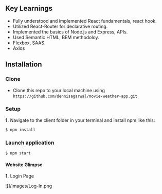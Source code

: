 ## Key Learnings

- Fully understood and implemented React fundamentals, react hook.
- Utilized React-Router for declarative routing.
- Implemented the basics of Node.js and Express, APIs.
- Used Semantic HTML, BEM methodoloy.
- Flexbox, SAAS.
- Axios

## Installation

### Clone

- Clone this repo to your local machine using `https://github.com/dennisagarwal/movie-weather-app.git`

### Setup

 **1.** Navigate to the client folder in your terminal and install npm like this:

```
$ npm install
```
### Launch application

```
$ npm start
```

#### Website Glimpse

 **1.** Login Page
 
 ![]/images/Log-In.png
